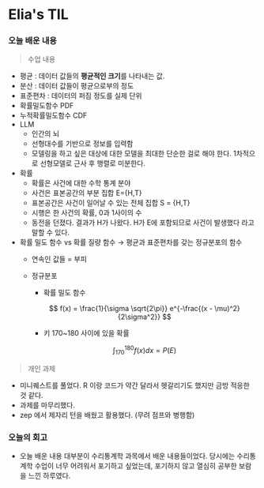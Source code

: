 # Elia's TIL


### 오늘 배운 내용
> 수업 내용
- 평균 : 데이터 값들의 **평균적인 크기**를 나타내는 값.
- 분산 : 데이터 값들이 평균으로부의 정도
- 표준편차 : 데이터의 퍼짐 정도를 실제 단위
- 확률밀도함수 PDF
- 누적확률밀도함수 CDF
- LLM
    - 인간의 뇌
    - 선형대수를 기반으로 정보를 입력함
    - 모델링을 하고 싶은 대상에 대한 모델을 최대한 단순한 걸로 해야 한다. 1차적으로 선형모델로 근사 후 행렬로 미분한다.
- 확률
    - 확률은 사건에 대한 수학 통계 분야
    - 사건은 표본공간의 부분 집합 E={H,T}
    - 표본공간은 사건이 일어날 수 있는 전체 집합 S = {H,T}
    - 시행은 한 사건의 확률, 0과 1사이의 수
    - 동전을 던졌다. 결과가 H가 나왔다. H가 E에 포함되므로 사건이 발생했다 라고 말할 수 있다.
- 확률 밀도 함수 vs 확률 질량 함수 → 평균과 표준편차를 갖는 정규분포의 함수
    - 연속인 값들 = 부피
    - 정규분포
        - 확률 밀도 함수
        
        $$
        f(x) = \frac{1}{\sigma \sqrt{2\pi}} e^{-\frac{(x - \mu)^2}{2\sigma^2}}
        $$
        
        - 키 170~180 사이에 있을 확률
          
        $$
        \int_{170}^{180} f(x)dx = P(E)
        $$

>개인 과제
- 미니퀘스트를 풀었다. R 이랑 코드가 약간 달라서 헷갈리기도 했지만 금방 적응한 것 같다.
- 과제를 마무리했다.
- zep 에서 제자리 턴을 배웠고 활용했다. (무려 점프와 병행함)

  
 ### 오늘의 회고
  -  오늘 배운 내용 대부분이 수리통계학 과목에서 배운 내용들이었다. 당시에는 수리통계학 수업이 너무 어려워서 포기하고 싶었는데, 포기하지 않고 열심히 공부한 보람을 느낀 하루였다.

